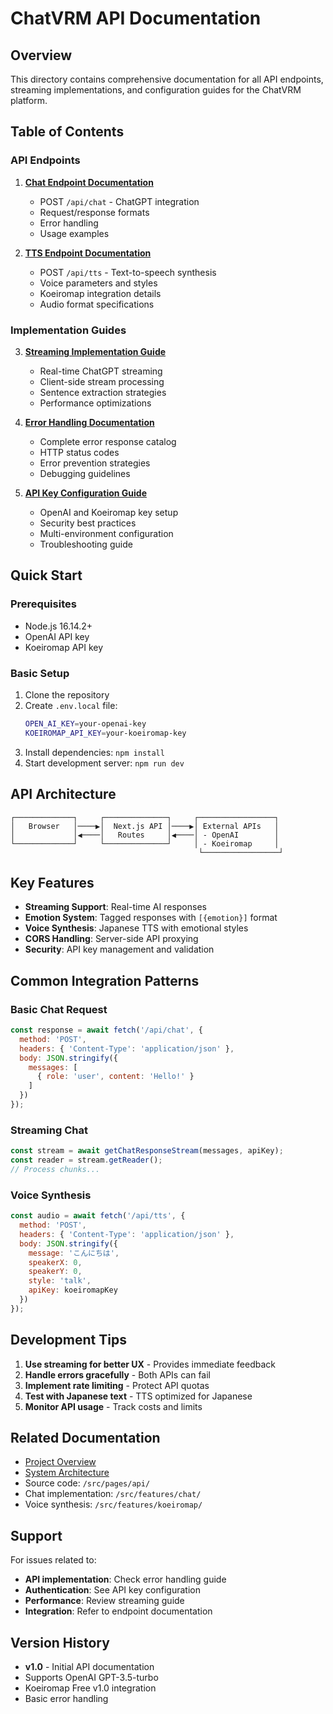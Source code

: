 # ChatVRM API Documentation

## Overview
This directory contains comprehensive documentation for all API endpoints, streaming implementations, and configuration guides for the ChatVRM platform.

## Table of Contents

### API Endpoints
1. **[Chat Endpoint Documentation](./chat-endpoint.md)**
   - POST `/api/chat` - ChatGPT integration
   - Request/response formats
   - Error handling
   - Usage examples

2. **[TTS Endpoint Documentation](./tts-endpoint.md)**
   - POST `/api/tts` - Text-to-speech synthesis
   - Voice parameters and styles
   - Koeiromap integration details
   - Audio format specifications

### Implementation Guides
3. **[Streaming Implementation Guide](./streaming-guide.md)**
   - Real-time ChatGPT streaming
   - Client-side stream processing
   - Sentence extraction strategies
   - Performance optimizations

4. **[Error Handling Documentation](./error-handling.md)**
   - Complete error response catalog
   - HTTP status codes
   - Error prevention strategies
   - Debugging guidelines

5. **[API Key Configuration Guide](./api-key-configuration.md)**
   - OpenAI and Koeiromap key setup
   - Security best practices
   - Multi-environment configuration
   - Troubleshooting guide

## Quick Start

### Prerequisites
- Node.js 16.14.2+
- OpenAI API key
- Koeiromap API key

### Basic Setup
1. Clone the repository
2. Create `.env.local` file:
   ```bash
   OPEN_AI_KEY=your-openai-key
   KOEIROMAP_API_KEY=your-koeiromap-key
   ```
3. Install dependencies: `npm install`
4. Start development server: `npm run dev`

## API Architecture

```
┌─────────────┐     ┌──────────────┐     ┌─────────────────┐
│   Browser   │────▶│  Next.js API │────▶│ External APIs   │
│             │◀────│   Routes     │◀────│ - OpenAI        │
└─────────────┘     └──────────────┘     │ - Koeiromap     │
                                          └─────────────────┘
```

## Key Features

- **Streaming Support**: Real-time AI responses
- **Emotion System**: Tagged responses with `[{emotion}]` format
- **Voice Synthesis**: Japanese TTS with emotional styles
- **CORS Handling**: Server-side API proxying
- **Security**: API key management and validation

## Common Integration Patterns

### Basic Chat Request
```javascript
const response = await fetch('/api/chat', {
  method: 'POST',
  headers: { 'Content-Type': 'application/json' },
  body: JSON.stringify({
    messages: [
      { role: 'user', content: 'Hello!' }
    ]
  })
});
```

### Streaming Chat
```javascript
const stream = await getChatResponseStream(messages, apiKey);
const reader = stream.getReader();
// Process chunks...
```

### Voice Synthesis
```javascript
const audio = await fetch('/api/tts', {
  method: 'POST',
  headers: { 'Content-Type': 'application/json' },
  body: JSON.stringify({
    message: 'こんにちは',
    speakerX: 0,
    speakerY: 0,
    style: 'talk',
    apiKey: koeiromapKey
  })
});
```

## Development Tips

1. **Use streaming for better UX** - Provides immediate feedback
2. **Handle errors gracefully** - Both APIs can fail
3. **Implement rate limiting** - Protect API quotas
4. **Test with Japanese text** - TTS optimized for Japanese
5. **Monitor API usage** - Track costs and limits

## Related Documentation

- [Project Overview](../../CLAUDE.md)
- [System Architecture](../../README.md)
- Source code: `/src/pages/api/`
- Chat implementation: `/src/features/chat/`
- Voice synthesis: `/src/features/koeiromap/`

## Support

For issues related to:
- **API implementation**: Check error handling guide
- **Authentication**: See API key configuration
- **Performance**: Review streaming guide
- **Integration**: Refer to endpoint documentation

## Version History

- **v1.0** - Initial API documentation
- Supports OpenAI GPT-3.5-turbo
- Koeiromap Free v1.0 integration
- Basic error handling